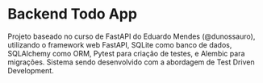 # Backend Todo App
Projeto baseado no curso de FastAPI do Eduardo Mendes (@dunossauro), utilizando o framework web FastAPI, SQLite como banco de dados, SQLAlchemy como ORM, Pytest para criação de testes, e Alembic para migrações. Sistema sendo desenvolvido com a abordagem de Test Driven Development.